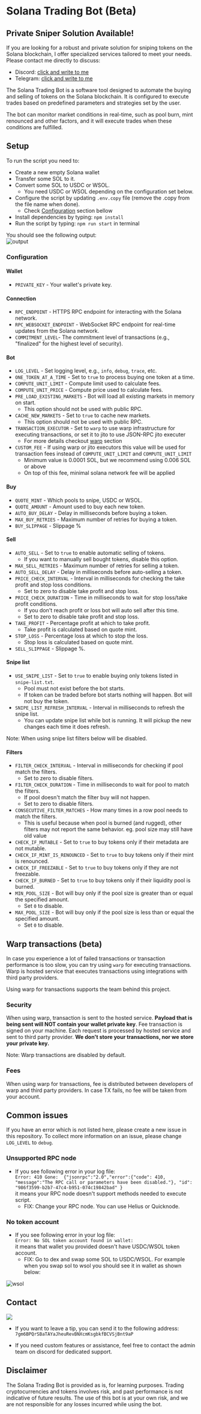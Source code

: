 # Solana Trading Bot (Beta)

## Private Sniper Solution Available!

If you are looking for a robust and private solution for sniping tokens on the Solana blockchain, I offer specialized services tailored to meet your needs. Please contact me directly to discuss:

- Discord: [click and write to me](https://discordapp.com/users/600250420480442390)
- Telegram: [click and write to me](https://t.me/yobebka)

The Solana Trading Bot is a software tool designed to automate the buying and selling of tokens on the Solana blockchain.
It is configured to execute trades based on predefined parameters and strategies set by the user.

The bot can monitor market conditions in real-time, such as pool burn, mint renounced and other factors, and it will execute trades when these conditions are fulfilled.

## Setup

To run the script you need to:

- Create a new empty Solana wallet
- Transfer some SOL to it.
- Convert some SOL to USDC or WSOL.
  - You need USDC or WSOL depending on the configuration set below.
- Configure the script by updating `.env.copy` file (remove the .copy from the file name when done).
  - Check [Configuration](#configuration) section bellow
- Install dependencies by typing: `npm install`
- Run the script by typing: `npm run start` in terminal

You should see the following output:  
![output](readme/output.png)

### Configuration

#### Wallet

- `PRIVATE_KEY` - Your wallet's private key.

#### Connection

- `RPC_ENDPOINT` - HTTPS RPC endpoint for interacting with the Solana network.
- `RPC_WEBSOCKET_ENDPOINT` - WebSocket RPC endpoint for real-time updates from the Solana network.
- `COMMITMENT_LEVEL`- The commitment level of transactions (e.g., "finalized" for the highest level of security).

#### Bot

- `LOG_LEVEL` - Set logging level, e.g., `info`, `debug`, `trace`, etc.
- `ONE_TOKEN_AT_A_TIME` - Set to `true` to process buying one token at a time.
- `COMPUTE_UNIT_LIMIT` - Compute limit used to calculate fees.
- `COMPUTE_UNIT_PRICE` - Compute price used to calculate fees.
- `PRE_LOAD_EXISTING_MARKETS` - Bot will load all existing markets in memory on start.
  - This option should not be used with public RPC.
- `CACHE_NEW_MARKETS` - Set to `true` to cache new markets.
  - This option should not be used with public RPC.
- `TRANSACTION_EXECUTOR` - Set to `warp` to use warp infrastructure for executing transactions, or set it to jito to use JSON-RPC jito executer
  - For more details checkout [warp](#warp-transactions-beta) section
- `CUSTOM_FEE` - If using warp or jito executors this value will be used for transaction fees instead of `COMPUTE_UNIT_LIMIT` and `COMPUTE_UNIT_LIMIT`
  - Minimum value is 0.0001 SOL, but we recommend using 0.006 SOL or above
  - On top of this fee, minimal solana network fee will be applied

#### Buy

- `QUOTE_MINT` - Which pools to snipe, USDC or WSOL.
- `QUOTE_AMOUNT` - Amount used to buy each new token.
- `AUTO_BUY_DELAY` - Delay in milliseconds before buying a token.
- `MAX_BUY_RETRIES` - Maximum number of retries for buying a token.
- `BUY_SLIPPAGE` - Slippage %

#### Sell

- `AUTO_SELL` - Set to `true` to enable automatic selling of tokens.
  - If you want to manually sell bought tokens, disable this option.
- `MAX_SELL_RETRIES` - Maximum number of retries for selling a token.
- `AUTO_SELL_DELAY` - Delay in milliseconds before auto-selling a token.
- `PRICE_CHECK_INTERVAL` - Interval in milliseconds for checking the take profit and stop loss conditions.
  - Set to zero to disable take profit and stop loss.
- `PRICE_CHECK_DURATION` - Time in milliseconds to wait for stop loss/take profit conditions.
  - If you don't reach profit or loss bot will auto sell after this time.
  - Set to zero to disable take profit and stop loss.
- `TAKE_PROFIT` - Percentage profit at which to take profit.
  - Take profit is calculated based on quote mint.
- `STOP_LOSS` - Percentage loss at which to stop the loss.
  - Stop loss is calculated based on quote mint.
- `SELL_SLIPPAGE` - Slippage %.

#### Snipe list

- `USE_SNIPE_LIST` - Set to `true` to enable buying only tokens listed in `snipe-list.txt`.
  - Pool must not exist before the bot starts.
  - If token can be traded before bot starts nothing will happen. Bot will not buy the token.
- `SNIPE_LIST_REFRESH_INTERVAL` - Interval in milliseconds to refresh the snipe list.
  - You can update snipe list while bot is running. It will pickup the new changes each time it does refresh.

Note: When using snipe list filters below will be disabled.

#### Filters

- `FILTER_CHECK_INTERVAL` - Interval in milliseconds for checking if pool match the filters.
  - Set to zero to disable filters.
- `FILTER_CHECK_DURATION` - Time in milliseconds to wait for pool to match the filters.
  - If pool doesn't match the filter buy will not happen.
  - Set to zero to disable filters.
- `CONSECUTIVE_FILTER_MATCHES` - How many times in a row pool needs to match the filters.
  - This is useful because when pool is burned (and rugged), other filters may not report the same behavior. eg. pool size may still have old value
- `CHECK_IF_MUTABLE` - Set to `true` to buy tokens only if their metadata are not mutable.
- `CHECK_IF_MINT_IS_RENOUNCED` - Set to `true` to buy tokens only if their mint is renounced.
- `CHECK_IF_FREEZABLE` - Set to `true` to buy tokens only if they are not freezable.
- `CHECK_IF_BURNED` - Set to `true` to buy tokens only if their liquidity pool is burned.
- `MIN_POOL_SIZE` - Bot will buy only if the pool size is greater than or equal the specified amount.
  - Set `0` to disable.
- `MAX_POOL_SIZE` - Bot will buy only if the pool size is less than or equal the specified amount.
  - Set `0` to disable.

## Warp transactions (beta)

In case you experience a lot of failed transactions or transaction performance is too slow, you can try using `warp` for executing transactions.
Warp is hosted service that executes transactions using integrations with third party providers.

Using warp for transactions supports the team behind this project.

### Security

When using warp, transaction is sent to the hosted service.
**Payload that is being sent will NOT contain your wallet private key**. Fee transaction is signed on your machine.
Each request is processed by hosted service and sent to third party provider.
**We don't store your transactions, nor we store your private key.**

Note: Warp transactions are disabled by default.

### Fees

When using warp for transactions, fee is distributed between developers of warp and third party providers.
In case TX fails, no fee will be taken from your account.

## Common issues

If you have an error which is not listed here, please create a new issue in this repository.
To collect more information on an issue, please change `LOG_LEVEL` to `debug`.

### Unsupported RPC node

- If you see following error in your log file:  
  `Error: 410 Gone:  {"jsonrpc":"2.0","error":{"code": 410, "message":"The RPC call or parameters have been disabled."}, "id": "986f3599-b2b7-47c4-b951-074c19842bad" }`  
  it means your RPC node doesn't support methods needed to execute script.
  - FIX: Change your RPC node. You can use Helius or Quicknode.

### No token account

- If you see following error in your log file:  
  `Error: No SOL token account found in wallet: `  
  it means that wallet you provided doesn't have USDC/WSOL token account.
  - FIX: Go to dex and swap some SOL to USDC/WSOL. For example when you swap sol to wsol you should see it in wallet as shown below:

![wsol](readme/wsol.png)

## Contact

[![](https://img.shields.io/discord/1201826085655023616?color=5865F2&logo=Discord&style=flat-square)](https://discord.gg/xYUETCA2aP)

- If you want to leave a tip, you can send it to the following address:
  `7gm6BPQrSBaTAYaJheuRevBNXcmKsgbkfBCVSjBnt9aP`

- If you need custom features or assistance, feel free to contact the admin team on discord for dedicated support.

## Disclaimer

The Solana Trading Bot is provided as is, for learning purposes.
Trading cryptocurrencies and tokens involves risk, and past performance is not indicative of future results.
The use of this bot is at your own risk, and we are not responsible for any losses incurred while using the bot.
